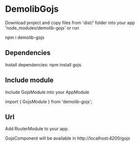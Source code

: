 # DemolibGojs

Download project and copy files from 'dist/' folder into your app 'node_modules/demolib-gojs' or run 

npm i demolib-gojs

## Dependencies

Install dependencies: npm install gojs

## Include module

Include GojsModule into your AppModule

import { GojsModule } from 'demolib-gojs';

## Url

Add RouterModule to your app.

GojsComponent will be available in http://localhost:4200/gojs

